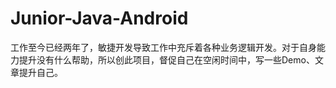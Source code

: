 # Junior-Java-Android
工作至今已经两年了，敏捷开发导致工作中充斥着各种业务逻辑开发。对于自身能力提升没有什么帮助，所以创此项目，督促自己在空闲时间中，写一些Demo、文章提升自己。

